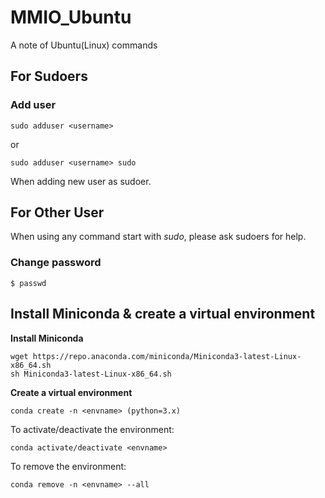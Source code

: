 # MMIO_Ubuntu
A note of Ubuntu(Linux) commands

## For Sudoers
### Add user
```
sudo adduser <username>
```
or
```
sudo adduser <username> sudo
```
When adding new user as sudoer.

## For Other User
When using any command start with _sudo_, please ask sudoers for help.
### Change password
```
$ passwd
```
## Install Miniconda & create a virtual environment
**Install Miniconda**
```
wget https://repo.anaconda.com/miniconda/Miniconda3-latest-Linux-x86_64.sh
sh Miniconda3-latest-Linux-x86_64.sh
```
**Create a virtual environment**
```
conda create -n <envname> (python=3.x)
```
To activate/deactivate the environment:
```
conda activate/deactivate <envname>
```
To remove the environment:
```
conda remove -n <envname> --all
```
